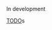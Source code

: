 In development

[TODO](https://github.com/search?q=repo%3Aclorteau%2Farch-wiki-search%20TODO&type=code)s
